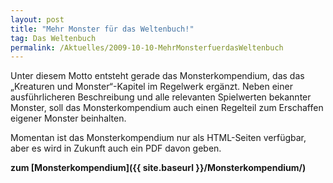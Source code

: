 ```yaml
---
layout: post
title: "Mehr Monster für das Weltenbuch!"
tag: Das Weltenbuch
permalink: /Aktuelles/2009-10-10-MehrMonsterfuerdasWeltenbuch
---
```


Unter diesem Motto entsteht gerade das Monsterkompendium, das das &bdquo;Kreaturen und Monster&ldquo;-Kapitel im Regelwerk ergänzt. Neben einer ausführlicheren Beschreibung und alle relevanten Spielwerten bekannter Monster, soll das Monsterkompendium auch einen Regelteil zum Erschaffen eigener Monster beinhalten.

Momentan ist das Monsterkompendium nur als HTML-Seiten verfügbar, aber es wird in Zukunft auch ein PDF davon geben.

**zum [Monsterkompendium]({{ site.baseurl }}/Monsterkompendium/)**
